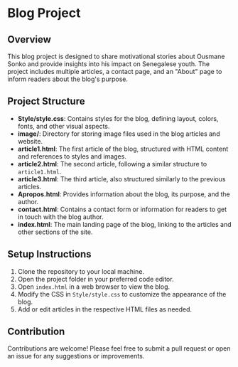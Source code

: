 # Blog Project

## Overview
This blog project is designed to share motivational stories about Ousmane Sonko and provide insights into his impact on Senegalese youth. The project includes multiple articles, a contact page, and an "About" page to inform readers about the blog's purpose.

## Project Structure
- **Style/style.css**: Contains styles for the blog, defining layout, colors, fonts, and other visual aspects.
- **image/**: Directory for storing image files used in the blog articles and website.
- **article1.html**: The first article of the blog, structured with HTML content and references to styles and images.
- **article2.html**: The second article, following a similar structure to `article1.html`.
- **article3.html**: The third article, also structured similarly to the previous articles.
- **Apropos.html**: Provides information about the blog, its purpose, and the author.
- **contact.html**: Contains a contact form or information for readers to get in touch with the blog author.
- **index.html**: The main landing page of the blog, linking to the articles and other sections of the site.

## Setup Instructions
1. Clone the repository to your local machine.
2. Open the project folder in your preferred code editor.
3. Open `index.html` in a web browser to view the blog.
4. Modify the CSS in `Style/style.css` to customize the appearance of the blog.
5. Add or edit articles in the respective HTML files as needed.

## Contribution
Contributions are welcome! Please feel free to submit a pull request or open an issue for any suggestions or improvements.